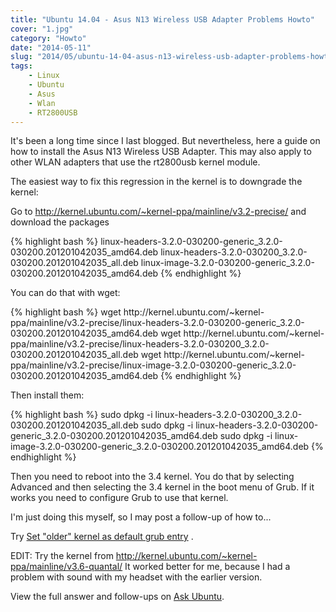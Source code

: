 ```yaml
---
title: "Ubuntu 14.04 - Asus N13 Wireless USB Adapter Problems Howto"
cover: "1.jpg"
category: "Howto"
date: "2014-05-11"
slug: "2014/05/ubuntu-14-04-asus-n13-wireless-usb-adapter-problems-howto/"
tags:
    - Linux
    - Ubuntu
    - Asus
    - Wlan
    - RT2800USB
---
```

<p>It's been a long time since I last blogged. But nevertheless, here a guide on how to install the Asus N13 Wireless USB Adapter. This may also apply to other WLAN adapters that use the rt2800usb kernel module.</p>

<p>The easiest way to fix this regression in the kernel is to downgrade the kernel:</p>
<p>Go to <a href="http://kernel.ubuntu.com/~kernel-ppa/mainline/v3.2-precise/" rel="nofollow">http://kernel.ubuntu.com/~kernel-ppa/mainline/v3.2-precise/</a> and download the packages</p>
{% highlight bash %}
linux-headers-3.2.0-030200-generic_3.2.0-030200.201201042035_amd64.deb
linux-headers-3.2.0-030200_3.2.0-030200.201201042035_all.deb
linux-image-3.2.0-030200-generic_3.2.0-030200.201201042035_amd64.deb
{% endhighlight %}
<p></p>
<p>You can do that with wget:</p>
{% highlight bash %}
wget http://kernel.ubuntu.com/~kernel-ppa/mainline/v3.2-precise/linux-headers-3.2.0-030200-generic_3.2.0-030200.201201042035_amd64.deb
wget http://kernel.ubuntu.com/~kernel-ppa/mainline/v3.2-precise/linux-headers-3.2.0-030200_3.2.0-030200.201201042035_all.deb
wget http://kernel.ubuntu.com/~kernel-ppa/mainline/v3.2-precise/linux-image-3.2.0-030200-generic_3.2.0-030200.201201042035_amd64.deb
{% endhighlight %}
<p></p>
<p>Then install them:</p>
{% highlight bash %}
sudo dpkg -i linux-headers-3.2.0-030200_3.2.0-030200.201201042035_all.deb
sudo dpkg -i linux-headers-3.2.0-030200-generic_3.2.0-030200.201201042035_amd64.deb
sudo dpkg -i linux-image-3.2.0-030200-generic_3.2.0-030200.201201042035_amd64.deb
{% endhighlight %}
<p></p>
<p>Then you need to reboot into the 3.4 kernel. You do that by selecting Advanced and then selecting the 3.4 kernel in the boot menu of Grub. If it works you need to configure Grub to use that kernel.</p>
<p>I'm just doing this myself, so I may post a follow-up of how to...</p>
<p>Try <a href="http://askubuntu.com/questions/216398/set-older-kernel-as-default-grub-entry">Set "older" kernel as default grub entry</a> .</p>
<p>EDIT: Try the kernel from <a href="http://kernel.ubuntu.com/~kernel-ppa/mainline/v3.6-quantal/" rel="nofollow">http://kernel.ubuntu.com/~kernel-ppa/mainline/v3.6-quantal/</a> It worked better for me, because I had a problem with sound with my headset with the earlier version.</p>
<p>View the full answer and follow-ups on <a target="_blank" href="http://askubuntu.com/questions/196988/trying-to-install-realtek-drivers-for-asus-usb-n13-encountering-compile-make-d/464234#464234">Ask Ubuntu</a>.</p>
